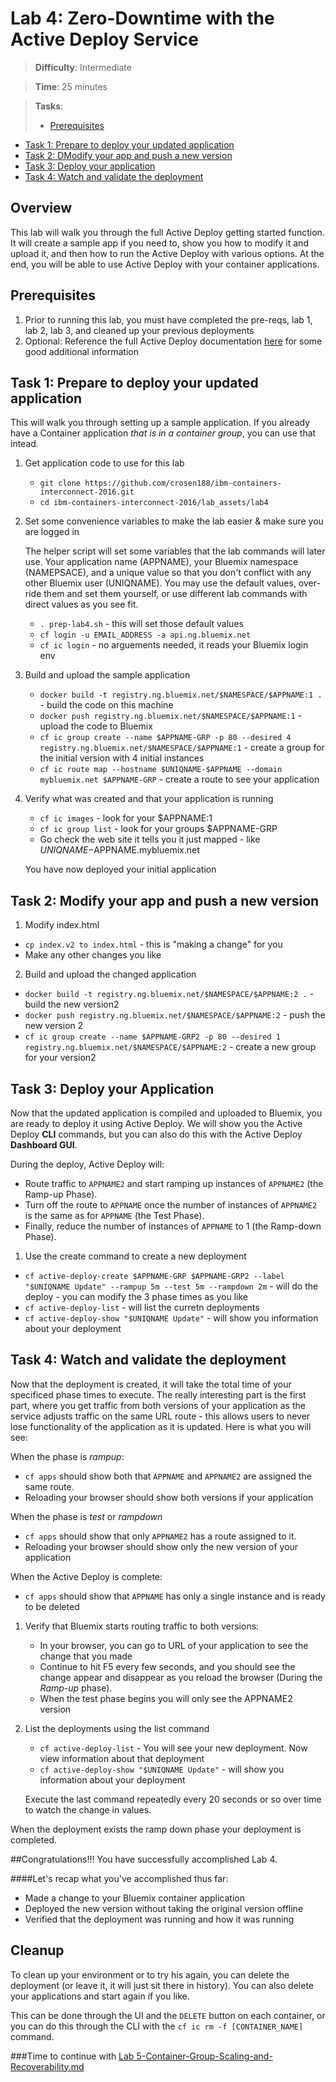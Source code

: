 
# Lab 4: Zero-Downtime with the Active Deploy Service

> **Difficulty**: Intermediate

> **Time**: 25 minutes

> **Tasks**:
>- [Prerequisites](#prerequisites)
- [Task 1: Prepare to deploy your updated application](#task-1-prepare-to-deploy-your-updated-application)
- [Task 2: DModify your app and push a new version](#task-2-modify-your-app-and-push-a-new-version)
- [Task 3: Deploy your application](#task-3-deploy-your-application)
- [Task 4: Watch and validate the deployment](#task-4-watch-and-validate-the-deployment)

## Overview

This lab will walk you through the full Active Deploy getting started function. It will create a sample app if you need to, show you how to modify it and upload it, and then how to run the Active Deploy with various options.
At the end, you will be able to use Active Deploy with your container applications.


## Prerequisites

 1. Prior to running this lab, you must have completed the pre-reqs, lab 1, lab 2, lab 3, and cleaned up your previous deployments
 2. Optional: Reference the full Active Deploy documentation [here](https://www.ng.bluemix.net/docs/services/ActiveDeploy/index.html) for some good additional information
 
## Task 1: Prepare to deploy your updated application

This will walk you through setting up a sample application. If you already have a Container application *that is in a container group*, you can use that intead.

 1. Get application code to use for this lab

	* `git clone https://github.com/crosen188/ibm-containers-interconnect-2016.git`
	* `cd ibm-containers-interconnect-2016/lab_assets/lab4`
	
 2. Set some convenience variables to make the lab easier & make sure you are logged in
	
	The helper script will set some variables that the lab commands will later use. Your application name (APPNAME), your Bluemix namespace (NAMEPSACE), and a unique value so that you don't conflict with any other Bluemix user (UNIQNAME).
	You may use the default values, over-ride them and set them yourself, or use different lab commands with direct values as you see fit.
	
	* `. prep-lab4.sh` - this will set those default values
	* `cf login -u EMAIL_ADDRESS -a api.ng.bluemix.net`
	* `cf ic login` - no arguements needed, it reads your Bluemix login env

 3. Build and upload the sample application	

	* `docker build -t registry.ng.bluemix.net/$NAMESPACE/$APPNAME:1 .` - build the code on this machine
	* `docker push registry.ng.bluemix.net/$NAMESPACE/$APPNAME:1` - upload the code to Bluemix
	* `cf ic group create --name $APPNAME-GRP -p 80 --desired 4 registry.ng.bluemix.net/$NAMESPACE/$APPNAME:1` - create a group for the initial version with 4 initial instances
	* `cf ic route map --hostname $UNIQNAME-$APPNAME --domain mybluemix.net $APPNAME-GRP` - create a route to see your application

 4. Verify what was created and that your application is running
	
	* `cf ic images` - look for your $APPNAME:1
	* `cf ic group list` - look for your groups $APPNAME-GRP
	* Go check the web site it tells you it just mapped - like $UNIQNAME-$APPNAME.mybluemix.net
	
	You have now deployed your initial application

	
## Task 2: Modify your app and push a new version

 1. Modify index.html 
   * `cp index.v2 to index.html` - this is "making a change" for you
   * Make any other changes you like
 
 2. Build and upload the changed application	

   * `docker build -t registry.ng.bluemix.net/$NAMESPACE/$APPNAME:2 .` - build the new version2
   * `docker push registry.ng.bluemix.net/$NAMESPACE/$APPNAME:2` - push the new version 2
   * `cf ic group create --name $APPNAME-GRP2 -p 80 --desired 1 registry.ng.bluemix.net/$NAMESPACE/$APPNAME:2` - create a new group for your version2


## Task 3: Deploy your Application

Now that the updated application is compiled and uploaded to Bluemix, you are ready to deploy it using Active Deploy. We will show you the Active Deploy **CLI** commands, but you can also do this with the Active Deploy **Dashboard GUI**.

During the deploy, Active Deploy will:
 * Route traffic to `APPNAME2` and start ramping up instances of `APPNAME2` (the Ramp-up Phase).
 * Turn off the route to `APPNAME` once the number of instances of `APPNAME2` is the same as for `APPNAME` (the Test Phase).
 * Finally, reduce the number of instances of `APPNAME` to 1 (the Ramp-down Phase).

 1. Use the create command to create a new deployment

   * `cf active-deploy-create $APPNAME-GRP $APPNAME-GRP2 --label "$UNIQNAME Update" --rampup 5m --test 5m --rampdown 2m` - will do the deploy - you can modify the 3 phase times as you like
   * `cf active-deploy-list` - will list the curretn deployments
   * `cf active-deploy-show "$UNIQNAME Update"` - will show you information about your deployment


## Task 4: Watch and validate the deployment

Now that the deployment is created, it will take the total time of your specificed phase times to execute. The really interesting part is the first part, where you get traffic from both versions of your application as the service adjusts traffic on the same URL route - this allows users to never lose functionality of the application as it is updated. Here is what you will see:

When the phase is _rampup_:  
  * `cf apps` should show both that `APPNAME` and `APPNAME2` are assigned the same route.
  * Reloading your browser should show both versions if your application

When the phase is _test_ or _rampdown_  
  * `cf apps` should show that only `APPNAME2` has a route assigned to it.
  * Reloading your browser should show only the new version of your application

When the Active Deploy is complete:  
  * `cf apps` should show that `APPNAME` has only a single instance and is ready to be deleted
 
 1. Verify that Bluemix starts routing traffic to both versions:

	* In your browser, you can go to URL of your application to see the change that you made
	* Continue to hit F5 every few seconds, and you should see the change appear and disappear as you reload the browser (During the _Ramp-up_ phase).
	* When the test phase begins you will only see the APPNAME2 version

 2. List the deployments using the list command

    * `cf active-deploy-list` - You will see your new deployment. Now view information about that deployment
	* `cf active-deploy-show "$UNIQNAME Update"` - will show you information about your deployment
	
	Execute the last command repeatedly every 20 seconds or so over time to watch the change in values.

When the deployment exists the ramp down phase your deployment is completed.
	
##Congratulations!!!  You have successfully accomplished Lab 4.

####Let's recap what you've accomplished thus far:

- Made a change to your Bluemix container application
- Deployed the new version without taking the original version offline
- Verified that the deployment was running and how it was running

## Cleanup

To clean up your environment or to try his again, you can delete the deployment (or leave it, it will just sit there in history). You can also delete your applications and start again if you like.

This can be done through the UI and the `DELETE` button on each container, or you can do this through the CLI with the `cf ic rm -f [CONTAINER_NAME]` command.

###Time to continue with [Lab 5-Container-Group-Scaling-and-Recoverability.md](5-Container-Group-Scaling-and-Recoverability.md)